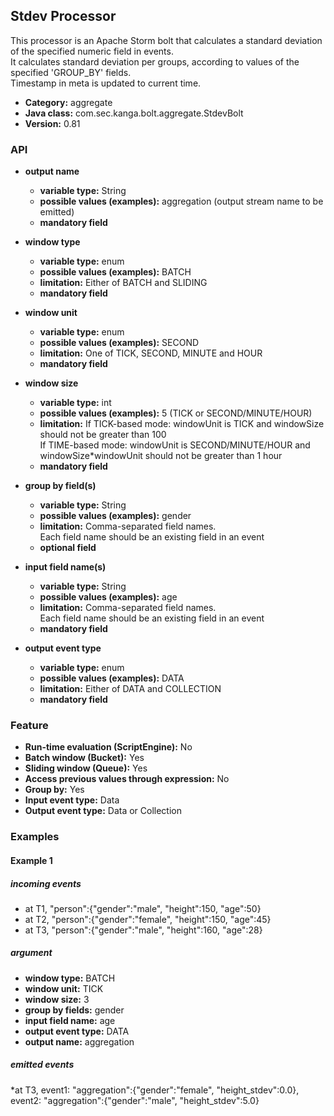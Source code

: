 Stdev Processor
----------------------

This processor is an Apache Storm bolt that calculates a standard deviation of the specified numeric field in events.<br>
It calculates standard deviation per groups, according to values of the specified 'GROUP_BY' fields.<br>
Timestamp in meta is updated to current time.

* __Category:__ aggregate
* __Java class:__ com.sec.kanga.bolt.aggregate.StdevBolt
* __Version:__ 0.81

### API

* __output name__
    * __variable type:__ String
    * __possible values (examples):__ aggregation (output stream name to be emitted)
    * __mandatory field__

* __window type__
    * __variable type:__ enum
    * __possible values (examples):__ BATCH 
    * __limitation:__ Either of BATCH and SLIDING
    * __mandatory field__

* __window unit__
    * __variable type:__ enum
    * __possible values (examples):__ SECOND 
    * __limitation:__ One of TICK, SECOND, MINUTE and HOUR
    * __mandatory field__

* __window size__
    * __variable type:__ int
    * __possible values (examples):__ 5 (TICK or SECOND/MINUTE/HOUR)
    * __limitation:__ If TICK-based mode: windowUnit is TICK and windowSize should not be greater than 100<br> If TIME-based mode: windowUnit is SECOND/MINUTE/HOUR and windowSize*windowUnit should not be greater than 1 hour
    * __mandatory field__
    
* __group by field(s)__
    * __variable type:__ String
    * __possible values (examples):__ gender
    * __limitation:__ Comma-separated field names.<br>Each field name should be an existing field in an event               
    * __optional field__

* __input field name(s)__
    * __variable type:__ String
    * __possible values (examples):__ age
    * __limitation:__ Comma-separated field names.<br>Each field name should be an existing field in an event               
    * __mandatory field__

* __output event type__
    * __variable type:__ enum
    * __possible values (examples):__ DATA
    * __limitation:__ Either of DATA and COLLECTION
    * __mandatory field__  


### Feature

* __Run-time evaluation (ScriptEngine):__ No
* __Batch window (Bucket):__ Yes
* __Sliding window (Queue):__ Yes
* __Access previous values through expression:__ No
* __Group by:__ Yes
* __Input event type:__ Data
* __Output event type:__ Data or Collection


### Examples

#### Example 1

##### incoming events
* at T1, "person":{"gender":"male", "height":150, "age":50}
* at T2, "person":{"gender":"female", "height":150, "age":45}
* at T3, "person":{"gender":"male", "height":160, "age":28}

##### argument
* __window type:__ BATCH
* __window unit:__ TICK
* __window size:__ 3
* __group by fields:__ gender
* __input field name:__ age
* __output event type:__ DATA
* __output name:__ aggregation

##### emitted events
*at T3, event1: "aggregation":{"gender":"female", "height_stdev":0.0}, event2: "aggregation":{"gender":"male", "height_stdev":5.0}